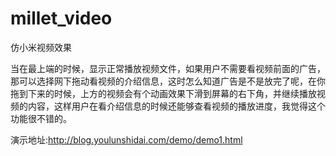 # millet_video
仿小米视频效果

当在最上端的时候，显示正常播放视频文件，如果用户不需要看视频前面的广告，那可以选择网下拖动看视频的介绍信息，这时怎么知道广告是不是放完了呢，在你拖到下来的时候，上方的视频会有个动画效果下滑到屏幕的右下角，并继续播放视频的内容，这样用户在看介绍信息的时候还能够查看视频的播放进度，我觉得这个功能很不错的。

演示地址:http://blog.youlunshidai.com/demo/demo1.html
